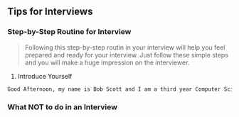 ## Tips for Interviews 

### Step-by-Step Routine for Interview 
> Following this step-by-step routin in your interview will help you feel prepared and ready for your interview. Just follow these simple steps and you will make a huge impression on the interviewer. 
1. Introduce Yourself 
```html
Good Afternoon, my name is Bob Scott and I am a third year Computer Science Major from Hampton University. 
```


### What NOT to do in an Interview 
